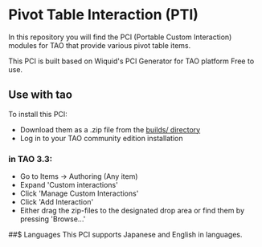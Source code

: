 # Pivot Table Interaction (PTI)

In this repository you will find the PCI (Portable Custom Interaction) modules for TAO that provide various pivot table items.

This PCI is built based on Wiquid's PCI Generator for TAO platform Free to use.

## Use with tao
To install this PCI:

- Download them as a .zip file from the [builds/ directory](builds/)
- Log in to your TAO community edition installation

### in TAO 3.3:
- Go to Items -> Authoring (Any item)
- Expand 'Custom interactions'
- Click 'Manage Custom Interactions'
- Click 'Add Interaction'
- Either drag the zip-files to the designated drop area or find them by pressing 'Browse...'

##$ Languages
This PCI supports Japanese and English in languages.
